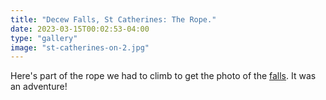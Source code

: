 ```yaml
---
title: "Decew Falls, St Catherines: The Rope."
date: 2023-03-15T00:02:53-04:00
type: "gallery"
image: "st-catherines-on-2.jpg"
---
```


Here's part of the rope we had to climb to get the photo of the [falls](/photos/st-catherines-on). It was an adventure!
